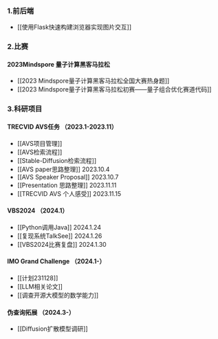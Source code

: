 ---
---
### 1.前后端
+ [[使用Flask快速构建浏览器实现图片交互]]

### 2.比赛
#### 2023Mindspore 量子计算黑客马拉松
+ [[2023 Mindspore量子计算黑客马拉松全国大赛热身题]]
+ [[2023 Mindspore量子计算黑客马拉松初赛——量子组合优化赛道代码]]

### 3.科研项目
#### TRECVID AVS任务 （2023.1-2023.11）
+ [[AVS项目管理]]
+ [[AVS检索流程]]
+ [[Stable-Diffusion检索流程]]
+ [[AVS paper思路整理]]   2023.10.4
+ [[AVS Speaker Proposal]] 2023.10.7
+ [[Presentation 思路整理]] 2023.11.11
+ [[TRECVID AVS 个人感受]] 2023.11.15

#### VBS2024 （2024.1）
+ [[Python调用Java]] 2024.1.24
+ [[复现系统TalkSee]] 2024.1.26
+ [[VBS2024比赛复盘]] 2024.1.30

####  IMO Grand Challenge （2024.1-）
+ [[计划231128]]
+ [[LLM相关论文]]
+ [[调查开源大模型的数学能力]]

#### 伪查询拓展 （2024.3-）
+ [[Diffusion扩散模型调研]]





